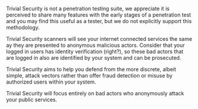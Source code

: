 Trivial Security is not a penetration testing suite, we appreciate it is
perceived to share many features with the early stages of a penetration test and
you may find this useful as a tester, but we do not explicitly support this
methodology.

Trivial Security scanners will see your internet connected services the same ay
they are presented to anonymous malicious actors. Consider that your logged in
users has identity verification (right?), so these bad actors that are logged in
also are identified by your system and can be prosecuted.

Trivial Security aims to help you defend from the more discrete, albeit simple,
attack vectors rather than offer fraud detection or misuse by authorized users
within your system.

Trivial Security will focus entirely on bad actors who anonymously attack your
public services.
